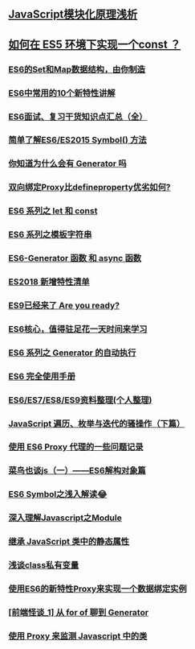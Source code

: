 ## [JavaScript模块化原理浅析](https://juejin.im/post/5c1083186fb9a049ec6aed5e)
## [如何在 ES5 环境下实现一个const ？](https://juejin.im/post/5c2042e95188255e9b620964)
### [ES6的Set和Map数据结构，由你制造](https://juejin.im/post/5acc57eff265da237f1e9f7c)
### [ES6中常用的10个新特性讲解](https://juejin.im/post/5b1d1fd6f265da6e410e137c)
### [ES6面试、复习干货知识点汇总（全）](https://juejin.im/post/5c061ed2f265da61357258ee)
### [简单了解ES6/ES2015 Symbol() 方法](http://www.zhangxinxu.com/wordpress/2018/04/known-es6-symbol-function/)
### [你知道为什么会有 Generator 吗](https://juejin.im/post/5adae8246fb9a07aa541e150)
### [双向绑定Proxy比defineproperty优劣如何?](https://juejin.im/post/5acd0c8a6fb9a028da7cdfaf)
### [ES6 系列之 let 和 const](https://juejin.im/post/5b0238f66fb9a07aca7a74ba#comment)
### [ES6 系列之模板字符串](https://juejin.im/post/5b0e2e1cf265da08e12f11fd)
### [ES6-Generator 函数 和 async 函数](https://juejin.im/post/5b1751d551882513756f0bdc)
### [ES2018 新增特性清单](https://juejin.im/post/5b353534f265da595f0d3f7e)
### [ES9已经来了 Are you ready?](https://juejin.im/post/5b685ed1e51d4533f52859e8)
### [ES6核心，值得驻足花一天时间来学习](https://juejin.im/post/5b6d6f8ae51d453509566974#heading-25)
### [ES6 系列之 Generator 的自动执行](https://juejin.im/post/5bc88f4ef265da0af1617162)
### [ES6 完全使用手册](https://juejin.im/post/5bfe05505188252098022400#heading-52)
### [ES6/ES7/ES8/ES9资料整理(个人整理)](https://juejin.im/post/5c02b106f265da61764aa0c1#heading-0)
### [JavaScript 遍历、枚举与迭代的骚操作（下篇）](https://juejin.im/post/5c07b764e51d450c457199f9)
### [使用 ES6 Proxy 代理的一些问题记录](https://juejin.im/post/5c064a0ae51d451dce59ceed)
### [菜鸟也谈js（一）——ES6解构对象篇](https://juejin.im/post/5c0b1aaa6fb9a049c30b0ee5)
### [ES6 Symbol之浅入解读😂](https://juejin.im/post/5c124eb76fb9a049ee8054c6)
### [深入理解Javascript之Module](https://juejin.im/post/5c20f3cee51d450d9706f65d)
### [继承 JavaScript 类中的静态属性](https://juejin.im/post/5c2217fc6fb9a049b348039d)
### [浅谈class私有变量](https://juejin.im/post/5c25faf3f265da61380f4b17)
### [使用ES6的新特性Proxy来实现一个数据绑定实例](https://juejin.im/post/5c34a86a6fb9a049f81976d8)
### [[前端怪谈_1] 从 for of 聊到 Generator](https://juejin.im/post/5c40484bf265da61171cfb4d)
### [使用 Proxy 来监测 Javascript 中的类](https://juejin.im/post/5c484b76e51d45522b4f5f7d#heading-4)
